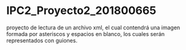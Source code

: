 # IPC2_Proyecto2_201800665
proyecto de lectura de un archivo xml, el cual contendrá una imagen formada por asteriscos y espacios en blanco,
los cuales serán representados con guiones.
